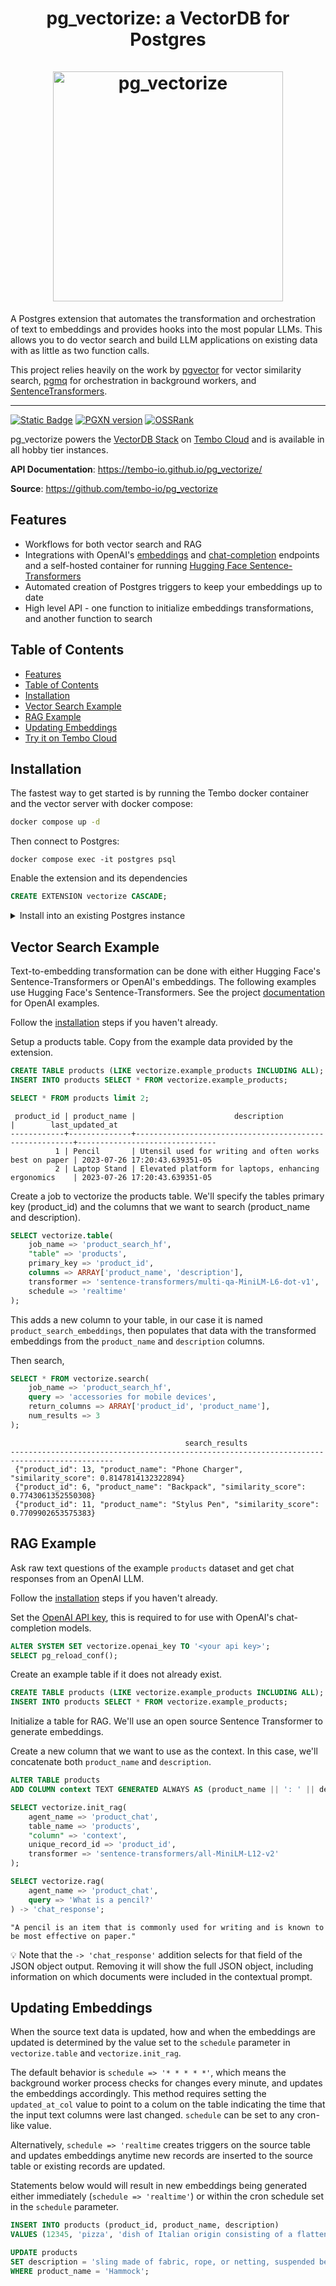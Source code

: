 <h1 align="center">
 <b>pg_vectorize: a VectorDB for Postgres</b>
<br>

<br/>
  <a href="https://tembo.io"><img src="https://github.com/tembo-io/pg_vectorize/assets/15756360/34d65cba-065b-485f-84a4-76284e9def19" alt="pg_vectorize" width="368px"></a>

</h1>

<p align="center">
  
</p>

A Postgres extension that automates the transformation and orchestration of text to embeddings and provides hooks into the most popular LLMs. This allows you to do vector search and build LLM applications on existing data with as little as two function calls.

This project relies heavily on the work by [pgvector](https://github.com/pgvector/pgvector) for vector similarity search, [pgmq](https://github.com/tembo-io/pgmq) for orchestration in background workers, and [SentenceTransformers](https://huggingface.co/sentence-transformers).

---

[![Static Badge](https://img.shields.io/badge/%40tembo-community?logo=slack&label=slack)](https://join.slack.com/t/tembocommunity/shared_invite/zt-277pu7chi-NHtvHWvLhHwyK0Y5Y6vTPw)
[![PGXN version](https://badge.fury.io/pg/vectorize.svg)](https://pgxn.org/dist/vectorize/)
[![OSSRank](https://shields.io/endpoint?url=https://ossrank.com/shield/3815)](https://ossrank.com/p/3815)


pg_vectorize powers the [VectorDB Stack](https://tembo.io/docs/tembo-stacks/vector-db) on [Tembo Cloud](https://cloud.tembo.io/) and is available in all hobby tier instances.

**API Documentation**: https://tembo-io.github.io/pg_vectorize/

**Source**: https://github.com/tembo-io/pg_vectorize

## Features

- Workflows for both vector search and RAG
- Integrations with OpenAI's [embeddings](https://platform.openai.com/docs/guides/embeddings) and [chat-completion](https://platform.openai.com/docs/guides/text-generation) endpoints and a self-hosted container for running [Hugging Face Sentence-Transformers](https://huggingface.co/sentence-transformers)
- Automated creation of Postgres triggers to keep your embeddings up to date
- High level API - one function to initialize embeddings transformations, and another function to search
 
## Table of Contents
- [Features](#features)
- [Table of Contents](#table-of-contents)
- [Installation](#installation)
- [Vector Search Example](#vector-search-example)
- [RAG Example](#rag-example)
- [Updating Embeddings](#updating-embeddings)
- [Try it on Tembo Cloud](#try-it-on-tembo-cloud)

## Installation

The fastest way to get started is by running the Tembo docker container and the vector server with docker compose:

```bash
docker compose up -d
```

Then connect to Postgres:

```text
docker compose exec -it postgres psql
```

Enable the extension and its dependencies

```sql
CREATE EXTENSION vectorize CASCADE;
```

<details>

<summary>Install into an existing Postgres instance</summary>

If you're installing in an existing Postgres instance, you will need the following dependencies:

Rust:

- [pgrx toolchain](https://github.com/pgcentralfoundation/pgrx)

Postgres Extensions:

- [pg_cron](https://github.com/citusdata/pg_cron) ^1.5
- [pgmq](https://github.com/tembo-io/pgmq) ^1
- [pgvector](https://github.com/pgvector/pgvector) ^0.5.0

Then set the following either in postgresql.conf or as a configuration parameter:

```sql
-- requires restart of Postgres
alter system set shared_preload_libraries = 'vectorize,pg_cron';
alter system set cron.database_name = 'postgres'
```

And if you're running the vector-serve container, set the following url as a configuration parameter in Postgres.
 The host may need to change from `localhost` to something else depending on where you are running the container.

```sql
alter system set vectorize.embedding_service_url = 'http://localhost:3000/v1/embeddings'

SELECT pg_reload_conf();
```

</details>

## Vector Search Example

Text-to-embedding transformation can be done with either Hugging Face's Sentence-Transformers or OpenAI's embeddings. The following examples use Hugging Face's Sentence-Transformers. See the project [documentation](https://tembo-io.github.io/pg_vectorize/) for OpenAI examples.

Follow the [installation](#installation) steps if you haven't already.

Setup a products table. Copy from the example data provided by the extension.

```sql
CREATE TABLE products (LIKE vectorize.example_products INCLUDING ALL);
INSERT INTO products SELECT * FROM vectorize.example_products;
```

```sql
SELECT * FROM products limit 2;
```

```text
 product_id | product_name |                      description                       |        last_updated_at        
------------+--------------+--------------------------------------------------------+-------------------------------
          1 | Pencil       | Utensil used for writing and often works best on paper | 2023-07-26 17:20:43.639351-05
          2 | Laptop Stand | Elevated platform for laptops, enhancing ergonomics    | 2023-07-26 17:20:43.639351-05
```

Create a job to vectorize the products table. We'll specify the tables primary key (product_id) and the columns that we want to search (product_name and description).

```sql
SELECT vectorize.table(
    job_name => 'product_search_hf',
    "table" => 'products',
    primary_key => 'product_id',
    columns => ARRAY['product_name', 'description'],
    transformer => 'sentence-transformers/multi-qa-MiniLM-L6-dot-v1',
    schedule => 'realtime'
);
```

This adds a new column to your table, in our case it is named `product_search_embeddings`, then populates that data with the transformed embeddings from the `product_name` and `description` columns.

Then search,

```sql
SELECT * FROM vectorize.search(
    job_name => 'product_search_hf',
    query => 'accessories for mobile devices',
    return_columns => ARRAY['product_id', 'product_name'],
    num_results => 3
);
```

```text
                                       search_results                                        
---------------------------------------------------------------------------------------------
 {"product_id": 13, "product_name": "Phone Charger", "similarity_score": 0.8147814132322894}
 {"product_id": 6, "product_name": "Backpack", "similarity_score": 0.7743061352550308}
 {"product_id": 11, "product_name": "Stylus Pen", "similarity_score": 0.7709902653575383}
```

## RAG Example

Ask raw text questions of the example  `products` dataset and get chat responses from an OpenAI LLM.

Follow the [installation](#installation) steps if you haven't already.

Set the [OpenAI API key](https://platform.openai.com/docs/guides/embeddings), this is required to for use with OpenAI's chat-completion models.

```sql
ALTER SYSTEM SET vectorize.openai_key TO '<your api key>';
SELECT pg_reload_conf();
```

Create an example table if it does not already exist.

```sql
CREATE TABLE products (LIKE vectorize.example_products INCLUDING ALL);
INSERT INTO products SELECT * FROM vectorize.example_products;
```

Initialize a table for RAG. We'll use an open source Sentence Transformer to generate embeddings.

Create a new column that we want to use as the context. In this case, we'll concatenate both `product_name` and `description`.

```sql
ALTER TABLE products
ADD COLUMN context TEXT GENERATED ALWAYS AS (product_name || ': ' || description) STORED;
```

```sql
SELECT vectorize.init_rag(
    agent_name => 'product_chat',
    table_name => 'products',
    "column" => 'context',
    unique_record_id => 'product_id',
    transformer => 'sentence-transformers/all-MiniLM-L12-v2'
);
```

```sql
SELECT vectorize.rag(
    agent_name => 'product_chat',
    query => 'What is a pencil?'
) -> 'chat_response';
```

```text
"A pencil is an item that is commonly used for writing and is known to be most effective on paper."
```

:bulb: Note that the `-> 'chat_response'` addition selects for that field of the JSON object output. Removing it will show the full JSON object, including information on which documents were included in the contextual prompt.

## Updating Embeddings

When the source text data is updated, how and when the embeddings are updated is determined by the value set to the `schedule` parameter in `vectorize.table` and `vectorize.init_rag`.

The default behavior is `schedule => '* * * * *'`, which means the background worker process checks for changes every minute, and updates the embeddings accordingly. This method requires setting the `updated_at_col` value to point to a colum on the table indicating the time that the input text columns were last changed. `schedule` can be set to any cron-like value.

Alternatively, `schedule => 'realtime` creates triggers on the source table and updates embeddings anytime new records are inserted to the source table or existing records are updated.

Statements below would will result in new embeddings being generated either immediately (`schedule => 'realtime'`) or within the cron schedule set in the `schedule` parameter.

```sql
INSERT INTO products (product_id, product_name, description)
VALUES (12345, 'pizza', 'dish of Italian origin consisting of a flattened disk of bread');

UPDATE products
SET description = 'sling made of fabric, rope, or netting, suspended between two or more points, used for swinging, sleeping, or resting'
WHERE product_name = 'Hammock';
```
